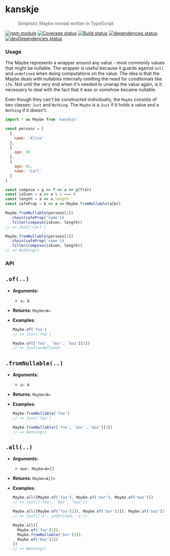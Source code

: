 # kanskje

> Simplistic Maybe monad written in TypeScript

[![npm module](https://badge.fury.io/js/kanskje.svg)](https://www.npmjs.org/package/kanskje)
[![Coverage status](https://codecov.io/gh/christianhg/kanskje/branch/master/graph/badge.svg)](https://codecov.io/gh/christianhg/kanskje)
[![Build status](https://travis-ci.org/christianhg/kanskje.svg?branch=master)](https://travis-ci.org/christianhg/kanskje)
[![dependencies status](https://david-dm.org/christianhg/kanskje.svg)](https://david-dm.org/christianhg/kanskje)
[![devDependencies status](https://david-dm.org/christianhg/kanskje/dev-status.svg)](https://david-dm.org/christianhg/kanskje?type=dev)

### Usage

The Maybe represents a wrapper around any value - most commonly values that might be nullable. The wrapper is useful because it guards against `null` and `undefined` when doing computations on the value. The idea is that the Maybe deals with nullables internally omitting the need for conditionals like `if`s. Not until the very end when it's needed to unwrap the value again, is it necessary to deal with the fact that it was or somehow became nullable.

Even though they can't be constructed individually, the `Maybe` consists of two classes: `Just` and `Nothing`. The `Maybe` is a `Just` if it holds a value and a `Nothing` if it doesn't.

```js
import * as Maybe from 'kanskje'

const persons = [
  {
    name: 'Alice'
  },
  {
    age: 30
  },
  {
    age: 42,
    name: 'Carl'
  }
]

const compose = g => f => a => g(f(a))
const isEven = a => a % 2 === 0
const length = a => a.length
const safeProp = b => a => Maybe.fromNullable(a[b])

Maybe.fromNullable(persons[2])
  .chain(safeProp('name'))
  .filter(compose(isEven, length))
// => Just('Carl')

Maybe.fromNullable(persons[3])
  .chain(safeProp('name'))
  .filter(compose(isEven, length))
// => Nothing()
```

### API

## `.of(..)`

* **Arguments:**

  * `a: A`

* **Returns:** `Maybe<A>`

* **Examples:**

  ```js
  Maybe.of('foo')
  // => Just('foo')
  ```

  ```js
  Maybe.of(['foo', 'bar', 'baz'][3])
  // => Just(undefined)
  ```

## `.fromNullable(..)`

* **Arguments:**

  * `a: A`

* **Returns:** `Maybe<A>`

* **Examples:**

  ```js
  Maybe.fromNullable('foo')
  // => Just('foo')
  ```

  ```js
  Maybe.fromNullable(['foo', 'bar', 'baz'][3])
  // => Nothing()
  ```

## `.all(..)`

* **Arguments:**

  * `mas: Maybe<A>[]`

* **Returns:** `Maybe<A[]>`

* **Examples:**

  ```js
  Maybe.all([Maybe.of('foo'), Maybe.of('bar'), Maybe.of('baz')])
  // => Just(['foo', 'bar', 'baz'])
  ```

  ```js
  Maybe.all([Maybe.of('foo'[1]), Maybe.of('bar'[3]), Maybe.of('baz'[2])])
  // => Just(['o', undefined, 'z'])
  ```

  ```js
  Maybe.all([
    Maybe.of('foo'[1]),
    Maybe.fromNullable('bar'[3]),
    Maybe.of('baz'[2])
  ])
  // => Nothing()
  ```
